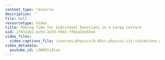 ```yaml
---
content_type: resource
description: ''
file: null
resourcetype: Video
title: Making Time for Individual Questions in a Large Lecture
uid: 1f032a62-ec93-2e7d-f092-ffbea1da55e4
video_files:
  video_captions_file: /courses/physics/8-03sc-physics-iii-vibrations-and-waves-fall-2016/instructor-insights/making-time-for-individual-questions-in-a-large-lecture/cZAM2Co3tzo.vtt
video_metadata:
  youtube_id: cZAM2Co3tzo
---
```

